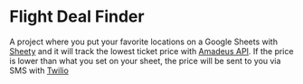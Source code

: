 # Flight Deal Finder
A project where you put your favorite locations on a Google Sheets with [Sheety](https://sheety.co/) and it will track the lowest ticket price with [Amadeus API](https://developers.amadeus.com/). If the price is lower than what you set on your sheet, the price will be sent to you via SMS with [Twilio](https://www.twilio.com/)
